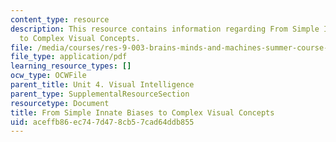 ```yaml
---
content_type: resource
description: This resource contains information regarding From Simple Innate Biases
  to Complex Visual Concepts.
file: /media/courses/res-9-003-brains-minds-and-machines-summer-course-summer-2015/aceffb86ec747d478cb57cad64ddb855_MITRES_9_003SUM15_Lec4-1.pdf
file_type: application/pdf
learning_resource_types: []
ocw_type: OCWFile
parent_title: Unit 4. Visual Intelligence
parent_type: SupplementalResourceSection
resourcetype: Document
title: From Simple Innate Biases to Complex Visual Concepts
uid: aceffb86-ec74-7d47-8cb5-7cad64ddb855
---
```

